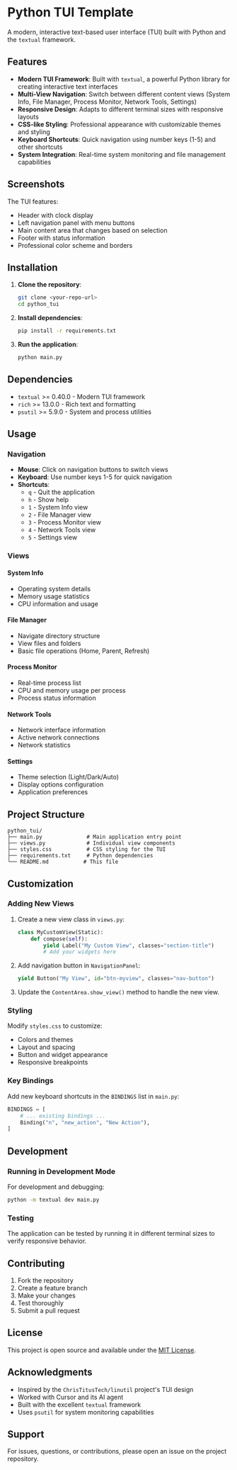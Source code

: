 # Python TUI Template

A modern, interactive text-based user interface (TUI) built with Python and the `textual` framework.

## Features

- **Modern TUI Framework**: Built with `textual`, a powerful Python library for creating interactive text interfaces
- **Multi-View Navigation**: Switch between different content views (System Info, File Manager, Process Monitor, Network Tools, Settings)
- **Responsive Design**: Adapts to different terminal sizes with responsive layouts
- **CSS-like Styling**: Professional appearance with customizable themes and styling
- **Keyboard Shortcuts**: Quick navigation using number keys (1-5) and other shortcuts
- **System Integration**: Real-time system monitoring and file management capabilities

## Screenshots

The TUI features:
- Header with clock display
- Left navigation panel with menu buttons
- Main content area that changes based on selection
- Footer with status information
- Professional color scheme and borders

## Installation

1. **Clone the repository**:
   ```bash
   git clone <your-repo-url>
   cd python_tui
   ```

2. **Install dependencies**:
   ```bash
   pip install -r requirements.txt
   ```

3. **Run the application**:
   ```bash
   python main.py
   ```

## Dependencies

- `textual` >= 0.40.0 - Modern TUI framework
- `rich` >= 13.0.0 - Rich text and formatting
- `psutil` >= 5.9.0 - System and process utilities

## Usage

### Navigation

- **Mouse**: Click on navigation buttons to switch views
- **Keyboard**: Use number keys 1-5 for quick navigation
- **Shortcuts**:
  - `q` - Quit the application
  - `h` - Show help
  - `1` - System Info view
  - `2` - File Manager view
  - `3` - Process Monitor view
  - `4` - Network Tools view
  - `5` - Settings view

### Views

#### System Info
- Operating system details
- Memory usage statistics
- CPU information and usage

#### File Manager
- Navigate directory structure
- View files and folders
- Basic file operations (Home, Parent, Refresh)

#### Process Monitor
- Real-time process list
- CPU and memory usage per process
- Process status information

#### Network Tools
- Network interface information
- Active network connections
- Network statistics

#### Settings
- Theme selection (Light/Dark/Auto)
- Display options configuration
- Application preferences

## Project Structure

```
python_tui/
├── main.py              # Main application entry point
├── views.py             # Individual view components
├── styles.css           # CSS styling for the TUI
├── requirements.txt     # Python dependencies
└── README.md           # This file
```

## Customization

### Adding New Views

1. Create a new view class in `views.py`:
   ```python
   class MyCustomView(Static):
       def compose(self):
           yield Label("My Custom View", classes="section-title")
           # Add your widgets here
   ```

2. Add navigation button in `NavigationPanel`:
   ```python
   yield Button("My View", id="btn-myview", classes="nav-button")
   ```

3. Update the `ContentArea.show_view()` method to handle the new view.

### Styling

Modify `styles.css` to customize:
- Colors and themes
- Layout and spacing
- Button and widget appearance
- Responsive breakpoints

### Key Bindings

Add new keyboard shortcuts in the `BINDINGS` list in `main.py`:
```python
BINDINGS = [
    # ... existing bindings ...
    Binding("n", "new_action", "New Action"),
]
```

## Development

### Running in Development Mode

For development and debugging:
```bash
python -m textual dev main.py
```

### Testing

The application can be tested by running it in different terminal sizes to verify responsive behavior.

## Contributing

1. Fork the repository
2. Create a feature branch
3. Make your changes
4. Test thoroughly
5. Submit a pull request

## License

This project is open source and available under the [MIT License](LICENSE).

## Acknowledgments

- Inspired by the `ChrisTitusTech/linutil` project's TUI design
- Worked with Cursor and its AI agent
- Built with the excellent `textual` framework
- Uses `psutil` for system monitoring capabilities

## Support

For issues, questions, or contributions, please open an issue on the project repository.
